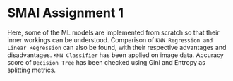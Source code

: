 # SMAI Assignment 1
Here, some of the ML models are implemented from scratch so that their inner workings can be understood.
Comparison of ```KNN Regression and Linear Regression``` can also be found, with their respective advantages and disadvantages.
```KNN Classifier``` has been applied on image data.
Accuracy score of ```Decision Tree``` has been checked using Gini and Entropy as splitting metrics.
